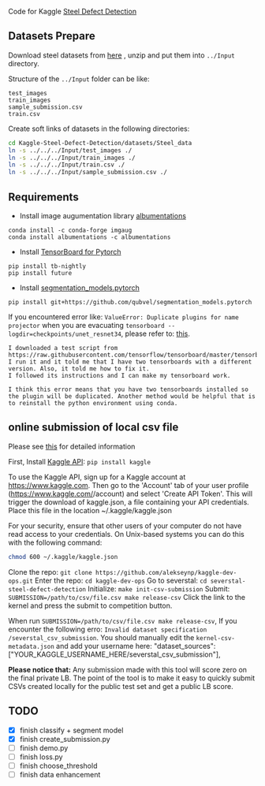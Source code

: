 Code for Kaggle [Steel Defect Detection](https://www.kaggle.com/c/severstal-steel-defect-detection)

## Datasets Prepare
Download steel datasets from [here](https://www.kaggle.com/c/severstal-steel-defect-detection/data) , unzip and put them into `../Input` directory.  

Structure of the `../Input` folder can be like:

```
test_images
train_images
sample_submission.csv
train.csv
```

Create soft links of datasets in the following directories:

```bash
cd Kaggle-Steel-Defect-Detection/datasets/Steel_data
ln -s ../../../Input/test_images ./
ln -s ../../../Input/train_images ./
ln -s ../../../Input/train.csv ./
ln -s ../../../Input/sample_submission.csv ./
```

## Requirements
* Install image augumentation library [albumentations](https://github.com/albu/albumentations)
```
conda install -c conda-forge imgaug
conda install albumentations -c albumentations
```
* Install [TensorBoard for Pytorch](https://pytorch.org/docs/stable/tensorboard.html)
```
pip install tb-nightly
pip install future
```
* Install [segmentation_models.pytorch](https://github.com/qubvel/segmentation_models.pytorch)
```
pip install git+https://github.com/qubvel/segmentation_models.pytorch
```

If you encountered error like: `ValueError: Duplicate plugins for name projector` when you are evacuating `tensorboard --logdir=checkpoints/unet_resnet34`, please refer to: [this](https://github.com/pytorch/pytorch/issues/22676).

```
I downloaded a test script from https://raw.githubusercontent.com/tensorflow/tensorboard/master/tensorboard/tools/diagnose_tensorboard.py
I run it and it told me that I have two tensorboards with a different version. Also, it told me how to fix it.
I followed its instructions and I can make my tensorboard work.

I think this error means that you have two tensorboards installed so the plugin will be duplicated. Another method would be helpful that is to reinstall the python environment using conda.
```

## online submission of local csv file
Please see [this](https://www.kaggle.com/c/severstal-steel-defect-detection/discussion/108638#latest-628715) for detailed information

First, Install [Kaggle API](https://github.com/Kaggle/kaggle-api): `pip install kaggle`

To use the Kaggle API, sign up for a Kaggle account at https://www.kaggle.com. Then go to the 'Account' tab of your user profile (https://www.kaggle.com/<username>/account) and select 'Create API Token'. This will trigger the download of kaggle.json, a file containing your API credentials. Place this file in the location ~/.kaggle/kaggle.json

For your security, ensure that other users of your computer do not have read access to your credentials. On Unix-based systems you can do this with the following command:

```bash
chmod 600 ~/.kaggle/kaggle.json
```

Clone the repo: `git clone https://github.com/alekseynp/kaggle-dev-ops.git`
Enter the repo: `cd kaggle-dev-ops`
Go to severstal: `cd severstal-steel-defect-detection`
Initialize: `make init-csv-submission`
Submit: `SUBMISSION=/path/to/csv/file.csv make release-csv`
Click the link to the kernel and press the submit to competition button.

When run `SUBMISSION=/path/to/csv/file.csv make release-csv`, If you encounter the following erro: `Invalid dataset specification /severstal_csv_submission`. You should manually edit the `kernel-csv-metadata.json` and add your username here:
"dataset_sources": ["YOUR_KAGGLE_USERNAME_HERE/severstal_csv_submission"],

**Please notice that:** Any submission made with this tool will score zero on the final private LB. The point of the tool is to make it easy to quickly submit CSVs created locally for the public test set and get a public LB score.

## TODO
- [x] finish classify + segment model
- [x] finish create_submission.py 
- [ ] finish demo.py
- [ ] finish loss.py
- [ ] finish choose_threshold
- [ ] finish data enhancement